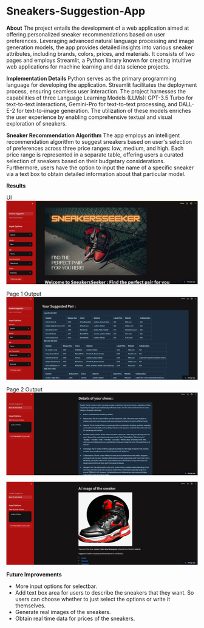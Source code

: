 # Sneakers-Suggestion-App

**About**
The project entails the development of a web application aimed at offering personalized sneaker recommendations based on user preferences. Leveraging advanced natural language processing and image generation models, the app provides detailed insights into various sneaker attributes, including brands, colors, prices, and materials. It consists of two pages and employs Streamlit, a Python library known for creating intuitive web applications for machine learning and data science projects.

**Implementation Details**
Python serves as the primary programming language for developing the application. Streamlit facilitates the deployment process, ensuring seamless user interaction. The project harnesses the capabilities of three Language Learning Models (LLMs): GPT-3.5 Turbo for text-to-text interactions, Gemini-Pro for text-to-text processing, and DALL-E-2 for text-to-image generation. The utilization of these models enriches the user experience by enabling comprehensive textual and visual exploration of sneakers.

**Sneaker Recommendation Algorithm**
The app employs an intelligent recommendation algorithm to suggest sneakers based on user's selection of preferences across three price ranges: low, medium, and high. Each price range is represented in a separate table, offering users a curated selection of sneakers based on their budgetary considerations. Furthermore, users have the option to input the name of a specific sneaker via a text box to obtain detailed information about that particular model.

**Results**

UI
![alt text](https://github.com/zikryaizat/Sneakers-Suggestion-App/blob/main/example%20UI.png)

Page 1 Output
![alt_text](https://github.com/zikryaizat/Sneakers-Suggestion-App/blob/main/page1%20example%20output.png)

Page 2 Output
![alt_text](https://github.com/zikryaizat/Sneakers-Suggestion-App/blob/main/page2%20example%20output.png)

![alt_text](https://github.com/zikryaizat/Sneakers-Suggestion-App/blob/main/page2%20example%20output%202.png)

**Future Improvements**
- More input options for selectbar.
- Add text box area for users to describe the sneakers that they want. So users can choose whether to just select the options or write it themselves.
- Generate real images of the sneakers.
- Obtain real time data for prices of the sneakers.

